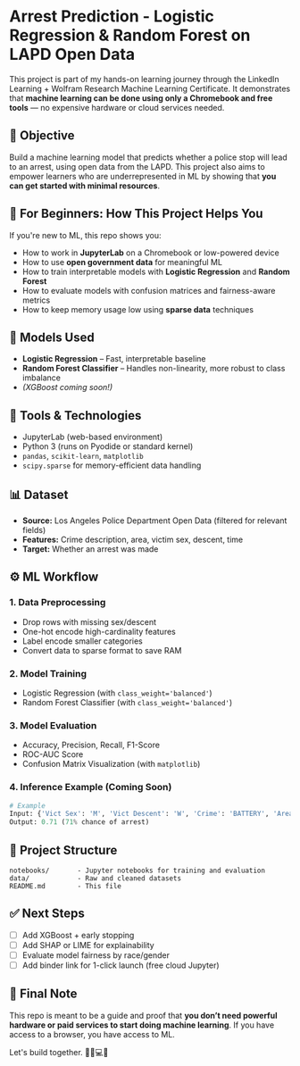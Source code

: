 # Arrest Prediction - Logistic Regression & Random Forest on LAPD Open Data

This project is part of my hands-on learning journey through the LinkedIn Learning + Wolfram Research Machine Learning Certificate. It demonstrates that **machine learning can be done using only a Chromebook and free tools** — no expensive hardware or cloud services needed.

## 🎯 Objective
Build a machine learning model that predicts whether a police stop will lead to an arrest, using open data from the LAPD. This project also aims to empower learners who are underrepresented in ML by showing that **you can get started with minimal resources**.

## 🚀 For Beginners: How This Project Helps You
If you're new to ML, this repo shows you:
- How to work in **JupyterLab** on a Chromebook or low-powered device
- How to use **open government data** for meaningful ML
- How to train interpretable models with **Logistic Regression** and **Random Forest**
- How to evaluate models with confusion matrices and fairness-aware metrics
- How to keep memory usage low using **sparse data** techniques

## 🧠 Models Used
- **Logistic Regression** – Fast, interpretable baseline
- **Random Forest Classifier** – Handles non-linearity, more robust to class imbalance
- *(XGBoost coming soon!)*

## 🧰 Tools & Technologies
- JupyterLab (web-based environment)
- Python 3 (runs on Pyodide or standard kernel)
- `pandas`, `scikit-learn`, `matplotlib`
- `scipy.sparse` for memory-efficient data handling

## 📊 Dataset
- **Source:** Los Angeles Police Department Open Data (filtered for relevant fields)
- **Features:** Crime description, area, victim sex, descent, time
- **Target:** Whether an arrest was made

## ⚙️ ML Workflow
### 1. Data Preprocessing
- Drop rows with missing sex/descent
- One-hot encode high-cardinality features
- Label encode smaller categories
- Convert data to sparse format to save RAM

### 2. Model Training
- Logistic Regression (with `class_weight='balanced'`)
- Random Forest Classifier (with `class_weight='balanced'`)

### 3. Model Evaluation
- Accuracy, Precision, Recall, F1-Score
- ROC-AUC Score
- Confusion Matrix Visualization (with `matplotlib`)

### 4. Inference Example (Coming Soon)
```python
# Example
Input: {'Vict Sex': 'M', 'Vict Descent': 'W', 'Crime': 'BATTERY', 'Area': 'Hollywood'}
Output: 0.71 (71% chance of arrest)
```

## 📁 Project Structure
```
notebooks/       - Jupyter notebooks for training and evaluation
data/            - Raw and cleaned datasets
README.md        - This file
```

## ✅ Next Steps
- [ ] Add XGBoost + early stopping
- [ ] Add SHAP or LIME for explainability
- [ ] Evaluate model fairness by race/gender
- [ ] Add binder link for 1-click launch (free cloud Jupyter)

## 💬 Final Note
This repo is meant to be a guide and proof that **you don’t need powerful hardware or paid services to start doing machine learning**. If you have access to a browser, you have access to ML.

Let's build together. ✊🏾💻🧠
